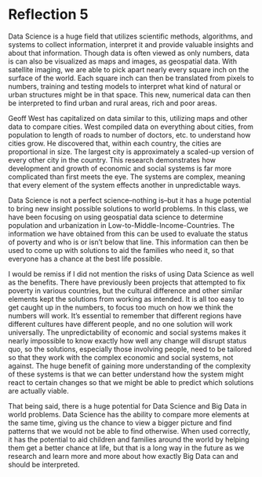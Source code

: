 # Reflection 5

Data Science is a huge field that utilizes scientific methods, algorithms, and systems to collect information, interpret it and provide valuable insights and about that information.  Though data is often viewed as only numbers, data is can also be visualized as maps and images, as geospatial data.  With satellite imaging, we are able to pick apart nearly every square inch on the surface of the world.  Each square inch can then be translated from pixels to numbers, training and testing models to interpret what kind of natural or urban structures might be in that space.  This new, numerical data can then be interpreted to find urban and rural areas, rich and poor areas.  

Geoff West has capitalized on data similar to this, utilizing maps and other data to compare cities.  West compiled data on everything about cities, from population to length of roads to number of doctors, etc. to understand how cities grow.  He discovered that, within each country, the cities are proportional in size.  The largest city is approximately a scaled-up version of every other city in the country.  This research demonstrates how development and growth of economic and social systems is far more complicated than first meets the eye.  The systems are complex, meaning that every element of the system effects another in unpredictable ways.  

Data Science is not a perfect science–nothing is–but it has a huge potential to bring new insight possible solutions to world problems.  In this class, we have been focusing on using geospatial data science to determine population and urbanization in Low-to-Middle-Income-Countries.  The information we have obtained from this can be used to evaluate the status of poverty and who is or isn’t below that line.  This information can then be used to come up with solutions to aid the families who need it, so that everyone has a chance at the best life possible.  

I would be remiss if I did not mention the risks of using Data Science as well as the benefits.  There have previously been projects that attempted to fix poverty in various countries, but the cultural difference and other similar elements kept the solutions from working as intended.  It is all too easy to get caught up in the numbers, to focus too much on how we think the numbers will work.  It’s essential to remember that different regions have different cultures have different people, and no one solution will work universally.  The unpredictability of economic and social systems makes it nearly impossible to know exactly how well any change will disrupt status quo, so the solutions, especially those involving people, need to be tailored so that they work with the complex economic and social systems, not against.  The huge benefit of gaining more understanding of the complexity of these systems is that we can better understand how the system might react to certain changes so that we might be able to predict which solutions are actually viable.  

That being said, there is a huge potential for Data Science and Big Data in world problems.  Data Science has the ability to compare more elements at the same time, giving us the chance to view a bigger picture and find patterns that we would not be able to find otherwise.  When used correctly, it has the potential to aid children and families around the world by helping them get a better chance at life, but that is a long way in the future as we research and learn more and more about how exactly Big Data can and should be interpreted.
